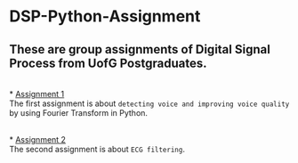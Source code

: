 DSP-Python-Assignment
===============

These are group assignments of Digital Signal Process from UofG Postgraduates.
-------------

<br>* [Assignment 1](https://github.com/BrandonDort09/DSP-Python-Assignment/tree/main/Assignment%201)
<br>The first assignment is about `detecting voice and improving voice quality` by using Fourier Transform in Python.

<br>* [Assignment 2](https://github.com/BrandonDort09/DSP-Python-Assignment/tree/main/Assignment2)
<br>The second assignment is about `ECG filtering`.
